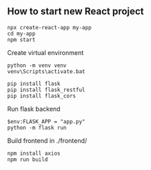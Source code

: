 ## How to start new React project

    npx create-react-app my-app
    cd my-app
    npm start

Create virtual environment

    python -m venv venv
    venv\Scripts\activate.bat

    pip install flask
    pip install flask_restful
    pip install flask_cors

Run flask backend

    $env:FLASK_APP = "app.py"
    python -m flask run

Build frontend in ./frontend/

    npm install axios
    npm run build